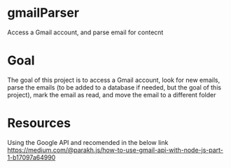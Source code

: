 # gmailParser
Access a Gmail account, and parse email for contecnt

# Goal
The goal of this project is to access a Gmail account, look for new emails, parse the emails (to be added to a database if needed, but the goal of this project), mark the email as read, and move the email to a different folder

# Resources 
Using the Google API and recomended in the below link
	https://medium.com/@parakh.js/how-to-use-gmail-api-with-node-js-part-1-b17097a64990

	